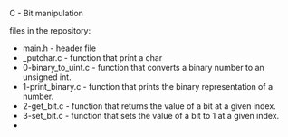 C - Bit manipulation

files in the repository:

- main.h - header file
- _putchar.c - function that print a char
- 0-binary_to_uint.c - function that converts a binary number to an unsigned int.
- 1-print_binary.c - function that prints the binary representation of a number.
- 2-get_bit.c - function that returns the value of a bit at a given index.
- 3-set_bit.c - function that sets the value of a bit to 1 at a given index.
- 
